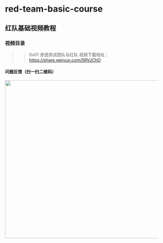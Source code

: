 # red-team-basic-course

## 红队基础视频教程

### 视频目录

>>0x01 渗透测试团队与红队
>视频下载地址：https://share.weiyun.com/5RVJChO




#### 问题反馈（扫一扫二维码）



<img src="https://github.com/wlaqtd/ret-team-basic-course/blob/master/images/%E7%9F%A5%E8%AF%86%E6%98%9F%E7%90%83.png" width="520" />
